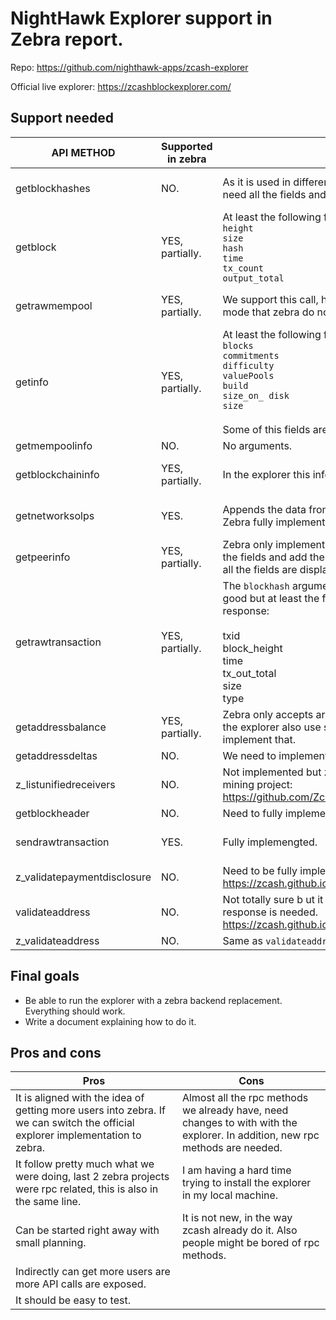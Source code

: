 # NightHawk Explorer support in Zebra report.

Repo:
https://github.com/nighthawk-apps/zcash-explorer


Official live explorer:
https://zcashblockexplorer.com/


## Support needed


| API METHOD                  | Supported in zebra | Notes                                                                                                                                                                                                               | Docs                                                                                                                                                                         | Used in                                                                                                                                                                                                                                                                                                                                                                                                                                                                                                                                                                                                                         |
| --------------------------- | ------------------ | ------------------------------------------------------------------------------------------------------------------------------------------------------------------------------------------------------------------- | ---------------------------------------------------------------------------------------------------------------------------------------------------------------------------- | ------------------------------------------------------------------------------------------------------------------------------------------------------------------------------------------------------------------------------------------------------------------------------------------------------------------------------------------------------------------------------------------------------------------------------------------------------------------------------------------------------------------------------------------------------------------------------------------------------------------------------- |
| getblockhashes              | NO.                | As it is used in different places, with different arguments, it need all the fields and options.                                                                                                                    | [Zcash](https://zcash.github.io/rpc/getblockhashes.html)                                                                                                                     | [1](https://github.com/nighthawk-apps/zcash-explorer/blob/main/lib/zcash_explorer/blocks/block_warmer.ex#L19) - [2](https://github.com/nighthawk-apps/zcash-explorer/blob/main/lib/zcash_explorer/transactions/transaction_cache.ex#L19) - [3](https://github.com/nighthawk-apps/zcash-explorer/blob/main/lib/zcash_explorer_web/controllers/block_controller.ex#L54) - [4](https://github.com/nighthawk-apps/zcash-explorer/blob/main/lib/zcash_explorer_web/controllers/block_controller.ex#L89)                                                                                                                              |
| getblock                    | YES, partially.    | At least the following fields are needed:<br>`height`<br>`size`<br>`hash`<br>`time`<br>`tx_count`<br>`output_total`                                                                                                 | [Zcash](https://zcash.github.io/rpc/getblock.html) - [Zebra](https://doc.zebra.zfnd.org/zebra_rpc/methods/trait.Rpc.html#tymethod.get_block)                                 | [1](https://github.com/nighthawk-apps/zcash-explorer/blob/main/lib/zcash_explorer/blocks/block_warmer.ex#L24) - [2](https://github.com/nighthawk-apps/zcash-explorer/blob/main/lib/zcash_explorer/transactions/transaction_cache.ex#L24) - [3](https://github.com/nighthawk-apps/zcash-explorer/blob/main/lib/zcash_explorer_web/controllers/block_controller.ex#L5) - [4](https://github.com/nighthawk-apps/zcash-explorer/blob/main/lib/zcash_explorer_web/controllers/block_controller.ex#L12) - [5](https://github.com/nighthawk-apps/zcash-explorer/blob/main/lib/zcash_explorer_web/controllers/search_controller.ex#L14) |
| getrawmempool               | YES, partially.    | We support this call, however the explorer use the verbose mode that zebra do not support yet.                                                                                                                      | [Zcash](https://zcash.github.io/rpc/getrawmempool.html) - [Zebra](https://doc.zebra.zfnd.org/zebra_rpc/methods/trait.Rpc.html#tymethod.get_raw_mempool)                      | [1](https://github.com/nighthawk-apps/zcash-explorer/blob/main/lib/zcash_explorer/mempool/mempool_warmer.ex#L14)                                                                                                                                                                                                                                                                                                                                                                                                                                                                                                                |
| getinfo                     | YES, partially.    | At least the following fields are needed:<br>`blocks`<br>`commitments`<br>`difficulty`<br>`valuePools`<br>`build`<br>`size_on_ disk`<br>`size`<br><br>Some of this fields are missing ion the zebra implementation. | [Zcash](https://zcash.github.io/rpc/getinfo.html) - [Zebra](https://doc.zebra.zfnd.org/zebra_rpc/methods/trait.Rpc.html#tymethod.get_info)                                   | [1](https://github.com/nighthawk-apps/zcash-explorer/blob/main/lib/zcash_explorer/metrics/info_warmer.ex#L14)                                                                                                                                                                                                                                                                                                                                                                                                                                                                                                                   |
| getmempoolinfo              | NO.                | No arguments.                                                                                                                                                                                                       | [Zcash](https://zcash.github.io/rpc/getmempoolinfo.html)                                                                                                                     | [1](https://github.com/nighthawk-apps/zcash-explorer/blob/main/lib/zcash_explorer/metrics/mempool_info_warmer.ex#L14)                                                                                                                                                                                                                                                                                                                                                                                                                                                                                                           |
| getblockchaininfo           | YES, partially.    | In the explorer this information is appended to an `info` array.                                                                                                                                                    | [Zcash](https://zcash.github.io/rpc/getblockchaininfo.html) - [Zebra](https://doc.zebra.zfnd.org/zebra_rpc/methods/trait.Rpc.html#tymethod.get_blockchain_info)              | [1](https://github.com/nighthawk-apps/zcash-explorer/blob/main/lib/zcash_explorer/metrics/metrics_warmer.ex#L14)                                                                                                                                                                                                                                                                                                                                                                                                                                                                                                                |
| getnetworksolps             | YES.               | Appends the data from this call to the `info` array.<br>Zebra fully implement the arguments and results of this call.                                                                                               | [Zcash](https://zcash.github.io/rpc/getnetworksolps.html) - [Zebra](https://doc.zebra.zfnd.org/zebra_rpc/methods/trait.GetBlockTemplateRpc.html#tymethod.get_network_sol_ps) | [1](https://github.com/nighthawk-apps/zcash-explorer/blob/main/lib/zcash_explorer/metrics/networksolps_warmer.ex#L14)                                                                                                                                                                                                                                                                                                                                                                                                                                                                                                           |
| getpeerinfo                 | YES, partially.    | Zebra only implements the `addr` field but the explorer take all the fields and add them to a `nodes`  array. I am unsure if then all the fields are displayed but probably.                                        | [Zcash](https://zcash.github.io/rpc/getpeerinfo.html) - [Zebra](https://doc.zebra.zfnd.org/zebra_rpc/methods/trait.GetBlockTemplateRpc.html#tymethod.get_peer_info)          | [1](https://github.com/nighthawk-apps/zcash-explorer/blob/main/lib/zcash_explorer/nodes/nodes_warmer.ex#L14)                                                                                                                                                                                                                                                                                                                                                                                                                                                                                                                    |
| getrawtransaction           | YES, partially.    | The `blockhash` argument is not used in the explorer which is good but at least the following fields are needed in the response:<br><br>txid<br>block_height<br>time<br>tx_out_total<br>size<br>type                | [Zcash](https://zcash.github.io/rpc/getrawtransaction.html) - [Zebra](https://doc.zebra.zfnd.org/zebra_rpc/methods/trait.Rpc.html#tymethod.get_raw_transaction)              | [1](https://github.com/nighthawk-apps/zcash-explorer/blob/main/lib/zcash_explorer/transactions/transaction_cache.ex#L30) - [2](https://github.com/nighthawk-apps/zcash-explorer/blob/main/lib/zcash_explorer_web/controllers/search_controller.ex#L15) - [3](https://github.com/nighthawk-apps/zcash-explorer/blob/main/lib/zcash_explorer_web/controllers/transaction_controller.ex#L5) - [4](https://github.com/nighthawk-apps/zcash-explorer/blob/main/lib/zcash_explorer_web/controllers/transaction_controller.ex#L12)                                                                                                     |
| getaddressbalance           | YES, partially.    | Zebra only accepts array of strings as parameters however the explorer also use single address string. We need to implement that.                                                                                   | [Zcash](https://zcash.github.io/rpc/getaddressbalance.html) - [Zebra](https://doc.zebra.zfnd.org/zebra_rpc/methods/trait.Rpc.html#tymethod.get_address_balance)              | [1](https://github.com/nighthawk-apps/zcash-explorer/blob/main/lib/zcash_explorer_web/controllers/address_controller.ex#L28) - [2](https://github.com/nighthawk-apps/zcash-explorer/blob/main/lib/zcash_explorer_web/controllers/address_controller.ex#L72)                                                                                                                                                                                                                                                                                                                                                                     |
| getaddressdeltas            | NO.                | We need to implement almost fully.                                                                                                                                                                                  | [Zcash](https://zcash.github.io/rpc/getaddressdeltas.html)                                                                                                                   | [1](https://github.com/nighthawk-apps/zcash-explorer/blob/main/lib/zcash_explorer_web/controllers/address_controller.ex#L29) - [2](https://github.com/nighthawk-apps/zcash-explorer/blob/main/lib/zcash_explorer_web/controllers/address_controller.ex#L73)                                                                                                                                                                                                                                                                                                                                                                     |
| z_listunifiedreceivers      | NO.                | Not implemented but zebra ill implement as part of the mining project: https://github.com/ZcashFoundation/zebra/issues/6030                                                                                         | [Zcash](https://zcash.github.io/rpc/z_listunifiedreceivers.html)                                                                                                             | [1](https://github.com/nighthawk-apps/zcash-explorer/blob/main/lib/zcash_explorer_web/controllers/address_controller.ex#L96)                                                                                                                                                                                                                                                                                                                                                                                                                                                                                                    |
| getblockheader              | NO.                | Need to fully implement in verbose mode.                                                                                                                                                                            | [Zcash](https://zcash.github.io/rpc/getblockheader.html)                                                                                                                     | [1](https://github.com/nighthawk-apps/zcash-explorer/blob/main/lib/zcash_explorer_web/controllers/block_controller.ex#L58) - [2](https://github.com/nighthawk-apps/zcash-explorer/blob/main/lib/zcash_explorer_web/controllers/block_controller.ex#L93)                                                                                                                                                                                                                                                                                                                                                                         |
| sendrawtransaction          | YES.               | Fully implemengted.                                                                                                                                                                                                 | [Zcash](https://zcash.github.io/rpc/sendrawtransaction.html) - [Zebra](https://doc.zebra.zfnd.org/zebra_rpc/methods/struct.RpcImpl.html#method.send_raw_transaction)         | [1](https://github.com/nighthawk-apps/zcash-explorer/blob/main/lib/zcash_explorer_web/controllers/page_controller.ex#L18)                                                                                                                                                                                                                                                                                                                                                                                                                                                                                                       |
| z_validatepaymentdisclosure | NO.                | Need to be fully implemented https://zcash.github.io/rpc/z_validatepaymentdisclosure.html                                                                                                                           | [Zcash](https://zcash.github.io/rpc/z_validatepaymentdisclosure.html)                                                                                                        | [1](https://github.com/nighthawk-apps/zcash-explorer/blob/main/lib/zcash_explorer_web/controllers/page_controller.ex#L49)                                                                                                                                                                                                                                                                                                                                                                                                                                                                                                       |
| validateaddress             | NO.                | Not totally sure b ut it seems only the isvalid field in the response is needed.<br>https://zcash.github.io/rpc/validateaddress.html                                                                                | [Zcash](https://zcash.github.io/rpc/validateaddress.html)                                                                                                                    | [1](https://github.com/nighthawk-apps/zcash-explorer/blob/main/lib/zcash_explorer_web/controllers/search_controller.ex#L16)                                                                                                                                                                                                                                                                                                                                                                                                                                                                                                     |
| z_validateaddress           | NO.                | Same as `validateaddress`                                                                                                                                                                                           | [Zcash](https://zcash.github.io/rpc/z_validateaddress.html)                                                                                                                  | [1](https://github.com/nighthawk-apps/zcash-explorer/blob/main/lib/zcash_explorer_web/controllers/search_controller.ex#L17)                                                                                                                                                                                                                                                                                                                                                                                                                                                                                                     |


## Final goals


- Be able to run the explorer with a zebra backend replacement. Everything should work.
- Write a document explaining how to do it.


## Pros and cons

| Pros                                                                                                                          | Cons                                                                                                                         |
| ----------------------------------------------------------------------------------------------------------------------------- | ---------------------------------------------------------------------------------------------------------------------------- |
| It is aligned with the idea of getting more users into zebra. If we can switch the official explorer implementation to zebra. | Almost all the rpc methods we already have, need changes to with with the explorer. In addition, new rpc methods are needed. |
| It follow pretty much what we were doing, last 2 zebra projects were rpc related, this is also in the same line.              | I am having a hard time trying to install the explorer in my local machine.                                                  |
| Can be started right away with small planning.                                                                                | It is not new, in the way zcash already do it. Also people might be bored of rpc methods.                                    |
| Indirectly can get more users are more API calls are exposed.                                                                 |                                                                                                                              |
| It should be easy to test.                                                                                                    |                                                                                                                              |


